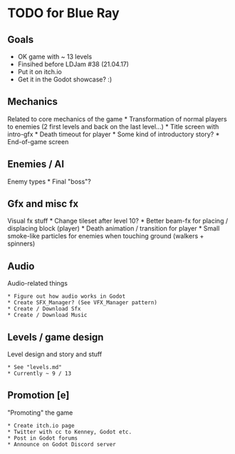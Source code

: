 # TODO for Blue Ray

## Goals 
* OK game with ~ 13 levels
* Finsihed before LDJam #38 (21.04.17)
* Put it on itch.io
* Get it in the Godot showcase? :)

## Mechanics
Related to core mechanics of the game
	* Transformation of normal players to enemies (2 first levels and back on the last level...)
	* Title screen with intro-gfx
	* Death timeout for player
	* Some kind of introductory story?
	* End-of-game screen

## Enemies / AI
Enemy types
	* Final "boss"?

## Gfx and misc fx
Visual fx stuff
	* Change tileset after level 10?
	* Better beam-fx for placing / displacing block (player)
	* Death animation / transition for player
	* Small smoke-like particles for enemies when touching ground (walkers + spinners)

## Audio
Audio-related things

	* Figure out how audio works in Godot
	* Create SFX_Manager? (See VFX_Manager pattern)
	* Create / Download Sfx
	* Create / Download Music

## Levels / game design
Level design and story and stuff

	* See "levels.md"
	* Currently ~ 9 / 13

## Promotion [e]
"Promoting" the game

	* Create itch.io page
	* Twitter with cc to Kenney, Godot etc.
	* Post in Godot forums
	* Announce on Godot Discord server